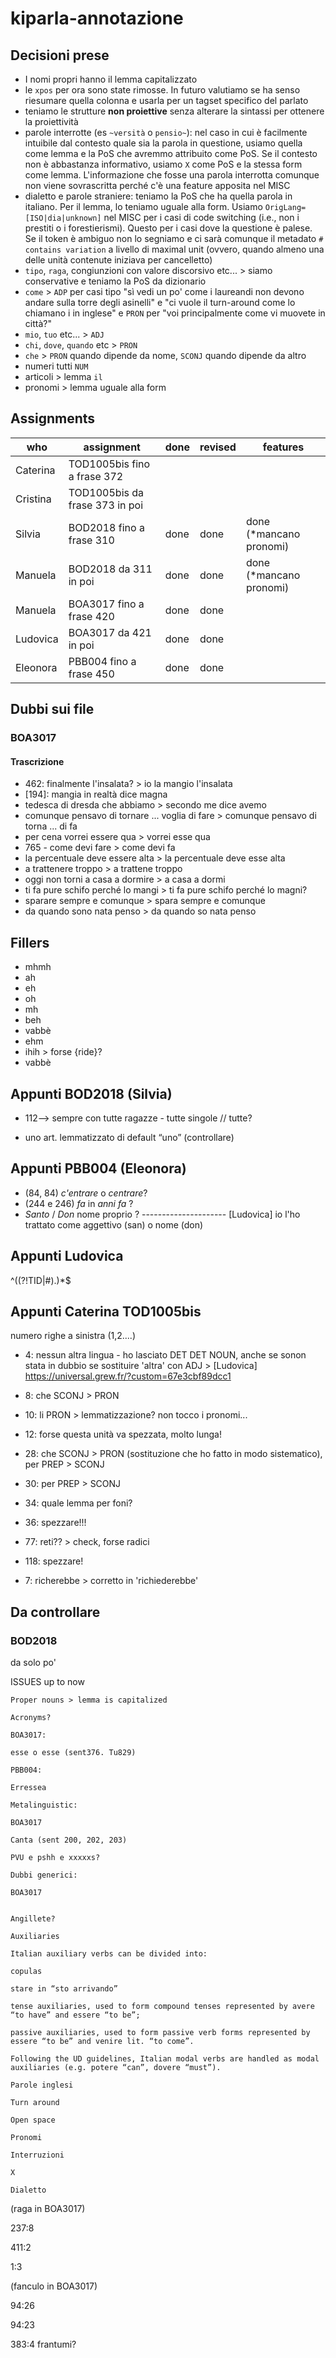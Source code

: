 # kiparla-annotazione

## Decisioni prese

* I nomi propri hanno il lemma capitalizzato
* le `xpos` per ora sono state rimosse. In futuro valutiamo se ha senso riesumare quella colonna e usarla per un tagset specifico del parlato
* teniamo le strutture **non proiettive** senza alterare la sintassi per ottenere la proiettività
* parole interrotte (es `~versità` o `pensio~`): nel caso in cui è facilmente intuibile dal contesto quale sia la parola in questione, usiamo quella come lemma e la PoS che avremmo attribuito come PoS. Se il contesto non è abbastanza informativo, usiamo `X` come PoS e la stessa form come lemma. L'informazione che fosse una parola interrotta comunque non viene sovrascritta perché c'è una feature apposita nel MISC
* dialetto e parole straniere: teniamo la PoS che ha quella parola in italiano. Per il lemma, lo teniamo uguale alla form. Usiamo `OrigLang=[ISO|dia|unknown]` nel MISC per i casi di code switching (i.e., non i prestiti o i forestierismi). Questo per i casi dove la questione è palese. Se il token è ambiguo non lo segniamo e ci sarà comunque il metadato `# contains variation` a livello di maximal unit (ovvero, quando almeno una delle unità contenute iniziava per cancelletto)
* `tipo`, `raga`, congiunzioni con valore discorsivo etc... > siamo conservative e teniamo la PoS da dizionario
* `come` > `ADP` per casi tipo "sì vedi un po' come i laureandi non devono andare sulla torre degli asinelli" e "ci vuole il turn-around come lo chiamano i in inglese" e `PRON` per "voi principalmente come vi muovete in città?"
* `mio`, `tuo` etc... > `ADJ`
* `chi`, `dove`, `quando` etc > `PRON`
* `che` > `PRON` quando dipende da nome, `SCONJ` quando dipende da altro
* numeri tutti `NUM`
* articoli > lemma `il`
* pronomi > lemma uguale alla form

## Assignments

| who | assignment | done | revised | features |
| --- | ---        | ---  | ---     | --- |
| Caterina | TOD1005bis fino a frase 372 | | | |
| Cristina | TOD1005bis da frase 373 in poi | | | |
| Silvia | BOD2018 fino a frase 310 | done | done | done (*mancano pronomi) |
| Manuela | BOD2018 da 311 in poi | done | done | done (*mancano pronomi) |
| Manuela | BOA3017 fino a frase 420 | done | done | |
| Ludovica | BOA3017 da 421 in poi | done | done | |
| Eleonora | PBB004 fino a frase 450 | done | done | |

## Dubbi sui file

### BOA3017

#### Trascrizione

* 462: finalmente l'insalata? > io la mangio l'insalata
* [194]: mangia in realtà dice magna
* tedesca di dresda che abbiamo > secondo me dice avemo
* comunque pensavo di tornare ... voglia di fare > comunque pensavo di torna ... di fa
* per cena vorrei essere qua > vorrei esse qua
* 765 - come devi fare > come devi fa
* la percentuale deve essere alta > la percentuale deve esse alta
* a trattenere troppo > a trattene troppo
* oggi non torni a casa a dormire > a casa a dormi
* ti fa pure schifo perché lo mangi > ti fa pure schifo perché lo magni?
* sparare sempre e comunque > spara sempre e comunque
* da quando sono nata penso > da quando so nata penso

## Fillers

- mhmh
- ah
- eh
- oh
- mh
- beh
- vabbè
- ehm
- ihih > forse {ride}?
- vabbè

 ## Appunti BOD2018 (Silvia)

- 112—> sempre con tutte ragazze - tutte singole // tutte?

- uno art. lemmatizzato di default “uno” (controllare)

## Appunti PBB004 (Eleonora)

- (84, 84) _c'entrare_ o _centrare_?
- (244 e 246) _fa_ in _anni fa_ ?
- _Santo_ / _Don_ nome proprio ? --------------------- [Ludovica] io l'ho trattato come aggettivo (san) o nome (don)

## Appunti Ludovica

^((?!TID|#).)*$

## Appunti Caterina TOD1005bis
numero righe a sinistra (1,2....)
- 4: nessun altra lingua - ho lasciato DET DET NOUN, anche se sonon stata in dubbio se sostituire 'altra' con ADJ > [Ludovica] https://universal.grew.fr/?custom=67e3cbf89dcc1
- 8: che SCONJ > PRON
- 10: li PRON > lemmatizzazione? non tocco i pronomi...
- 12: forse questa unità va spezzata, molto lunga!
- 28: che SCONJ > PRON (sostituzione che ho fatto in modo sistematico), per PREP > SCONJ
- 30: per PREP > SCONJ
- 34: quale lemma per foni?
- 36: spezzare!!!
- 77: reti?? > check, forse radici
- 118: spezzare!

- 7: richerebbe > corretto in 'richiederebbe'

## Da controllare

### BOD2018

da solo
po'

ISSUES up to now

    Proper nouns > lemma is capitalized

    Acronyms?

    BOA3017:

    esse o esse (sent376. Tu829)

    PBB004:

    Erressea

    Metalinguistic:

    BOA3017

    Canta (sent 200, 202, 203)

    PVU e pshh e xxxxxs?

    Dubbi generici:

    BOA3017


    Angillete?

    Auxiliaries

    Italian auxiliary verbs can be divided into:

    copulas

    stare in “sto arrivando”

    tense auxiliaries, used to form compound tenses represented by avere “to have” and essere “to be”;

    passive auxiliaries, used to form passive verb forms represented by essere “to be” and venire lit. “to come”.

    Following the UD guidelines, Italian modal verbs are handled as modal auxiliaries (e.g. potere “can”, dovere “must”).

    Parole inglesi

    Turn around

    Open space

    Pronomi

    Interruzioni

    X

    Dialetto

(raga in BOA3017)

237:8

411:2

1:3


(fanculo in BOA3017)

94:26

94:23

383:4 frantumi?
